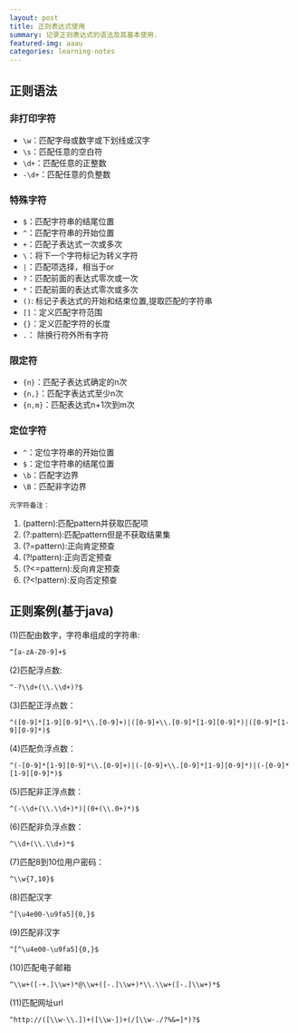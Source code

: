```yaml
---
layout: post
title: 正则表达式使用
summary: 记录正则表达式的语法及其基本使用.
featured-img: aaau
categories: learning-notes
---
```


## 正则语法
### 非打印字符
- `\w`：匹配字母或数字或下划线或汉字
- `\s`：匹配任意的空白符
- `\d+`：匹配任意的正整数
- `-\d+`：匹配任意的负整数

### 特殊字符

- `$`：匹配字符串的结尾位置
- `^`：匹配字符串的开始位置
- `+`：匹配子表达式一次或多次
- `\`：将下一个字符标记为转义字符
- `|`：匹配项选择，相当于or
- `?`：匹配前面的表达式零次或一次
- `*`：匹配前面的表达式零次或多次
- `()`: 标记子表达式的开始和结束位置,提取匹配的字符串
- `[]`：定义匹配字符范围
- `{}`：定义匹配字符的长度
- `.`： 除换行符外所有字符

### 限定符
- `{n}`：匹配子表达式确定的n次
- `{n,}`：匹配字表达式至少n次
- `{n,m}`：匹配表达式n+1次到m次

### 定位字符
- `^`：定位字符串的开始位置
- `$`：定位字符串的结尾位置
- `\b`：匹配字边界
- `\B`：匹配非字边界


`元字符备注：`
 1. (pattern):匹配pattern并获取匹配项
 2. (?:pattern):匹配pattern但是不获取结果集
 3. (?=pattern):正向肯定预查
 4. (?!pattern):正向否定预查
 5. (?<=pattern):反向肯定预查
 6. (?<!pattern):反向否定预查


## 正则案例(基于java)

(1)匹配由数字，字符串组成的字符串:

    ^[a-zA-Z0-9]+$

(2)匹配浮点数:

    ^-?\\d+(\\.\\d+)?$

(3)匹配正浮点数：

    ^([0-9]*[1-9][0-9]*\\.[0-9]+)|([0-9]+\\.[0-9]*[1-9][0-9]*)|([0-9]*[1-9][0-9]*)$

(4)匹配负浮点数：

    ^(-[0-9]*[1-9][0-9]*\\.[0-9]+)|(-[0-9]+\\.[0-9]*[1-9][0-9]*)|(-[0-9]*[1-9][0-9]*)$    

(5)匹配非正浮点数：

    ^(-\\d+(\\.\\d+)*)|(0+(\\.0+)*)$

(6)匹配非负浮点数：

    ^\\d+(\\.\\d+)*$

(7)匹配8到10位用户密码：

    ^\\w{7,10}$

(8)匹配汉字   

    ^[\u4e00-\u9fa5]{0,}$

(9)匹配非汉字

    ^[^\u4e00-\u9fa5]{0,}$

(10)匹配电子邮箱

    ^\\w+([-+.]\\w+)*@\\w+([-.]\\w+)*\\.\\w+([-.]\\w+)*$

(11)匹配网址url

    ^http://([\\w-\\.])+([\\w-])+(/[\\w-./?%&=]*)?$         
